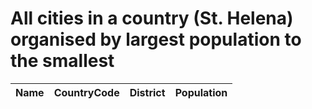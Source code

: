 # All cities in a country (St. Helena) organised by largest population to the smallest

| Name | CountryCode | District | Population |
| :--- | :--- | :--- | :---: |
